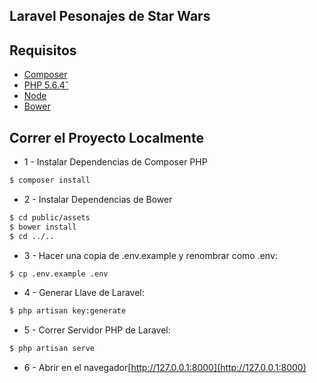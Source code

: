 ## Laravel Pesonajes de Star Wars


## Requisitos

- [Composer](https://getcomposer.org/)
- [PHP 5.6.4ˆ](https://secure.php.net/)
- [Node](https://nodejs.org)
- [Bower](https://bower.io/)

## Correr el Proyecto Localmente


- 1 - Instalar Dependencias de Composer PHP

```sh
$ composer install
```

- 2 - Instalar Dependencias de Bower

```sh
$ cd public/assets
$ bower install
$ cd ../..
```

- 3 - Hacer una copia de .env.example y renombrar como .env:

```sh
$ cp .env.example .env
```

- 4 - Generar Llave de Laravel:

```sh
$ php artisan key:generate
```

- 5 - Correr Servidor PHP de Laravel:

```sh
$ php artisan serve
```

- 6 - Abrir en el navegador[http://127.0.0.1:8000](http://127.0.0.1:8000)